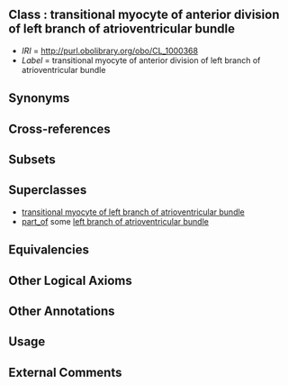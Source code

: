 
## Class : transitional myocyte of anterior division of left branch of atrioventricular bundle

 * *IRI* = http://purl.obolibrary.org/obo/CL_1000368
 * *Label* = transitional myocyte of anterior division of left branch of atrioventricular bundle

## Synonyms


## Cross-references


## Subsets


## Superclasses

 * [transitional myocyte of left branch of atrioventricular bundle](../../CL/70/CL_1000370.md)
 * [part_of](../../BFO/50/BFO_0000050.md) some [left branch of atrioventricular bundle](../../UBERON/86/UBERON_0005986.md)

## Equivalencies


## Other Logical Axioms


## Other Annotations


## Usage


## External Comments

